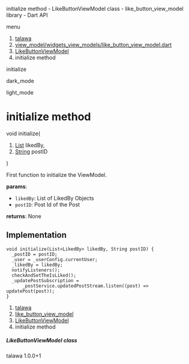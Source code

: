 




initialize method - LikeButtonViewModel class - like\_button\_view\_model library - Dart API







menu

1. [talawa](../../index.html)
2. [view\_model/widgets\_view\_models/like\_button\_view\_model.dart](../../file-___home_harshil_Desktop_open-source_palisadoes_talawa_lib_view_model_widgets_view_models_like_button_view_model/)
3. [LikeButtonViewModel](../../file-___home_harshil_Desktop_open-source_palisadoes_talawa_lib_view_model_widgets_view_models_like_button_view_model/LikeButtonViewModel-class.html)
4. initialize method

initialize


dark\_mode

light\_mode




# initialize method


void
initialize(

1. [List](https://api.flutter.dev/flutter/dart-core/List-class.html) likedBy,
2. [String](https://api.flutter.dev/flutter/dart-core/String-class.html) postID

)

First function to initialize the ViewModel.

**params**:

* `likedBy`: List of LikedBy Objects
* `postID`: Post Id of the Post

**returns**:
None


## Implementation

```
void initialize(List<LikedBy> likedBy, String postID) {
  _postID = postID;
  _user = _userConfig.currentUser;
  _likedBy = likedBy;
  notifyListeners();
  checkAndSetTheIsLiked();
  _updatePostSubscription =
      _postService.updatedPostStream.listen((post) => updatePost(post));
}
```

 


1. [talawa](../../index.html)
2. [like\_button\_view\_model](../../file-___home_harshil_Desktop_open-source_palisadoes_talawa_lib_view_model_widgets_view_models_like_button_view_model/)
3. [LikeButtonViewModel](../../file-___home_harshil_Desktop_open-source_palisadoes_talawa_lib_view_model_widgets_view_models_like_button_view_model/LikeButtonViewModel-class.html)
4. initialize method

##### LikeButtonViewModel class





talawa
1.0.0+1






